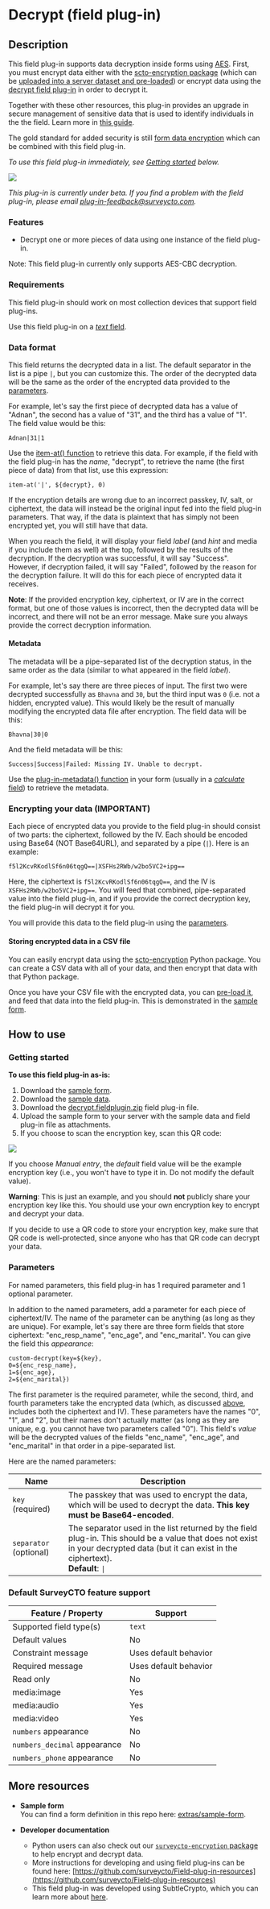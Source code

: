 # Decrypt (field plug-in)

## Description
This field plug-in supports data decryption inside forms using [AES](https://en.wikipedia.org/wiki/Advanced_Encryption_Standard). First, you must encrypt data either with the [scto-encryption package](https://github.com/surveycto/scto-encryption) (which can be [uploaded into a server dataset and pre-loaded](https://support.surveycto.com/hc/en-us/articles/11854783867539-Guide-to-dataset-publishing)) or encrypt data using the [decrypt field plug-in](https://github.com/surveycto/decrypt) in order to decrypt it. 

Together with these other resources, this plug-in provides an upgrade in secure management of sensitive data that is used to identify individuals in the the field. Learn more in [this guide](https://support.surveycto.com/hc/en-us/articles/33842170036499).

The gold standard for added security is still [form data encryption](https://support.surveycto.com/hc/en-us/articles/16472121582483) which can be combined with this field plug-in.

*To use this field plug-in immediately, see [Getting started](#getting-started) below.*

[![](extras/readme-images/beta-release-download.jpg)](https://github.com/surveycto/decrypt/raw/main/decrypt.fieldplugin.zip)

*This plug-in is currently under beta. If you find a problem with the field plug-in, please email plug-in-feedback@surveycto.com.*

### Features

* Decrypt one or more pieces of data using one instance of the field plug-in.

Note: This field plug-in currently only supports AES-CBC decryption.

### Requirements

This field plug-in should work on most collection devices that support field plug-ins.

Use this field plug-in on a [*text* field](https://docs.surveycto.com/02-designing-forms/01-core-concepts/03a.field-types-text.html).

### Data format

This field returns the decrypted data in a list. The default separator in the list is a pipe `|`, but you can customize this. The order of the decrypted data will be the same as the order of the encrypted data provided to the [parameters](#parameters).

For example, let's say the first piece of decrypted data has a value of "Adnan", the second has a value of "31", and the third has a value of "1". The field value would be this:

```
Adnan|31|1
```

Use the [item-at() function](https://docs.surveycto.com/02-designing-forms/01-core-concepts/09.expressions.html#Help_Forms_item-at) to retrieve this data. For example, if the field with the field plug-in has the *name*, "decrypt", to retrieve the name (the first piece of data) from that list, use this expression:

```
item-at('|', ${decrypt}, 0)
```

If the encryption details are wrong due to an incorrect passkey, IV, salt, or ciphertext, the data will instead be the original input fed into the field plug-in parameters. That way, if the data is plaintext that has simply not been encrypted yet, you will still have that data.

When you reach the field, it will display your field *label* (and *hint* and media if you include them as well) at the top, followed by the results of the decryption. If the decryption was successful, it will say "Success". However, if decryption failed, it will say "Failed", followed by the reason for the decryption failure. It will do this for each piece of encrypted data it receives.

**Note**: If the provided encryption key, ciphertext, or IV are in the correct format, but one of those values is incorrect, then the decrypted data will be incorrect, and there will not be an error message. Make sure you always provide the correct decryption information.

#### Metadata

The metadata will be a pipe-separated list of the decryption status, in the same order as the data (similar to what appeared in the field *label*).

For example, let's say there are three pieces of input. The first two were decrypted successfully as `Bhavna` and `30`, but the third input was `0` (i.e. not a hidden, encrypted value). This would likely be the result of manually modifying the encrypted data file after encryption. The field data will be this:
```
Bhavna|30|0
```
And the field metadata will be this:
```
Success|Success|Failed: Missing IV. Unable to decrypt.
```
Use the [plug-in-metadata() function](https://docs.surveycto.com/02-designing-forms/01-core-concepts/09.expressions.html#plug-in-metadata) in your form (usually in a [*calculate* field](https://docs.surveycto.com/02-designing-forms/01-core-concepts/03zb.field-types-calculate.html)) to retrieve the metadata.

### Encrypting your data (IMPORTANT)

Each piece of encrypted data you provide to the field plug-in should consist of two parts: the ciphertext, followed by the IV. Each should be encoded using Base64 (NOT Base64URL), and separated by a pipe (`|`). Here is an example:

```
f5l2KcvRKodlSf6n06tqgQ==|XSFHs2RWb/w2bo5VC2+ipg==
```

Here, the ciphertext is `f5l2KcvRKodlSf6n06tqgQ==`, and the IV is `XSFHs2RWb/w2bo5VC2+ipg==`. You will feed that combined, pipe-separated value into the field plug-in, and if you provide the correct decryption key, the field plug-in will decrypt it for you.

You will provide this data to the field plug-in using the [parameters](#parameters).

#### Storing encrypted data in a CSV file

You can easily encrypt data using the [scto-encryption](https://github.com/surveycto/scto-encryption) Python package. You can create a CSV data with all of your data, and then encrypt that data with that Python package.

Once you have your CSV file with the encrypted data, you can [pre-load it](https://docs.surveycto.com/02-designing-forms/03-advanced-topics/03.preloading.html), and feed that data into the field plug-in. This is demonstrated in the [sample form](#getting-started). 

## How to use

### Getting started

**To use this field plug-in as-is:**

1. Download the [sample form](https://github.com/surveycto/decrypt/raw/main/extras/sample-form/Decryption%20field%20plug-in%20sample%20form.xlsx).
1. Download the [sample data](https://github.com/surveycto/decrypt/raw/main/extras/sample-form/encrypted_data.xlsx).
1. Download the [decrypt.fieldplugin.zip](https://github.com/surveycto/decrypt/raw/main/decrypt.fieldplugin.zip) field plug-in file.
1. Upload the sample form to your server with the sample data and field plug-in file as attachments.
1. If you choose to scan the encryption key, scan this QR code:

![](extras/readme-images/aes_key.png)

If you choose *Manual entry*, the *default* field value will be the example encryption key (i.e., you won't have to type it in. Do not modify the default value).

**Warning**: This is just an example, and you should **not** publicly share your encryption key like this. You should use your own encryption key to encrypt and decrypt your data.

If you decide to use a QR code to store your encryption key, make sure that QR code is well-protected, since anyone who has that QR code can decrypt your data.

### Parameters

For named parameters, this field plug-in has 1 required parameter and 1 optional parameter.

In addition to the named parameters, add a parameter for each piece of ciphertext/IV. The name of the parameter can be anything (as long as they are unique). For example, let's say there are three form fields that store ciphertext: "enc_resp_name", "enc_age", and "enc_marital". You can give the field this *appearance*:

```
custom-decrypt(key=${key},
0=${enc_resp_name},
1=${enc_age},
2=${enc_marital})
```

The first parameter is the required parameter, while the second, third, and fourth parameters take the encrypted data (which, as discussed [above](#encrypting-your-data-important), includes both the ciphertext and IV). These parameters have the names "0", "1", and "2", but their names don't actually matter (as long as they are unique, e.g. you cannot have two parameters called "0"). This field's *value* will be the decrypted values of the fields "enc_name", "enc_age", and "enc_marital" in that order in a pipe-separated list.

Here are the named parameters:

|Name|Description|
|---|---|
|`key` (required)| The passkey that was used to encrypt the data, which will be used to decrypt the data. **This key must be Base64-encoded**. |
|`separator` (optional) | The separator used in the list returned by the field plug-in. This should be a value that does not exist in your decrypted data (but it can exist in the ciphertext).<br>**Default**: `\|` |

### Default SurveyCTO feature support

| Feature / Property | Support |
| --- | --- |
| Supported field type(s) | `text`|
| Default values | No |
| Constraint message | Uses default behavior |
| Required message | Uses default behavior |
| Read only | No |
| media:image | Yes |
| media:audio | Yes |
| media:video | Yes |
| `numbers` appearance | No |
| `numbers_decimal` appearance | No |
| `numbers_phone` appearance | No |

## More resources

* **Sample form**  
You can find a form definition in this repo here: [extras/sample-form](extras/sample-form).

* **Developer documentation**  
   * Python users can also check out our [`surveycto-encryption` package](https://github.com/surveycto/surveycto-encryption/blob/main/README.md) to help encrypt and decrypt data.
   * More instructions for developing and using field plug-ins can be found here: [https://github.com/surveycto/Field-plug-in-resources](https://github.com/surveycto/Field-plug-in-resources)
   * This field plug-in was developed using SubtleCrypto, which you can learn more about [here](https://developer.mozilla.org/en-US/docs/Web/API/SubtleCrypto).